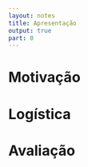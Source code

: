 ```yaml
---
layout: notes
title: Apresentação
output: true
part: 0 
---
```


# Motivação

# Logística

# Avaliação

